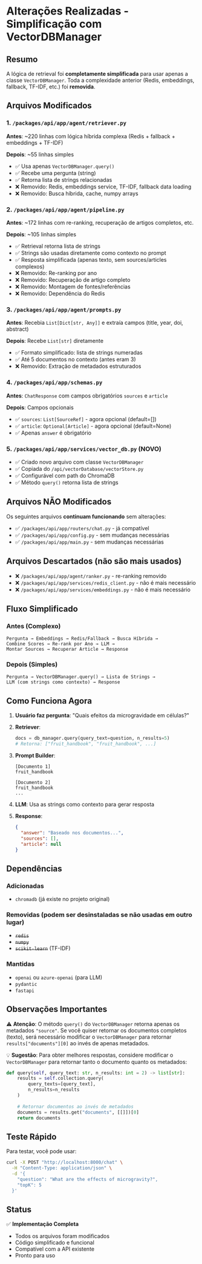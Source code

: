 # Alterações Realizadas - Simplificação com VectorDBManager

## Resumo

A lógica de retrieval foi **completamente simplificada** para usar apenas a classe `VectorDBManager`. Toda a complexidade anterior (Redis, embeddings, fallback, TF-IDF, etc.) foi **removida**.

## Arquivos Modificados

### 1. `/packages/api/app/agent/retriever.py`
**Antes**: ~220 linhas com lógica híbrida complexa (Redis + fallback + embeddings + TF-IDF)

**Depois**: ~55 linhas simples
- ✅ Usa apenas `VectorDBManager.query()`
- ✅ Recebe uma pergunta (string)
- ✅ Retorna lista de strings relacionadas
- ❌ Removido: Redis, embeddings service, TF-IDF, fallback data loading
- ❌ Removido: Busca híbrida, cache, numpy arrays

### 2. `/packages/api/app/agent/pipeline.py`
**Antes**: ~172 linhas com re-ranking, recuperação de artigos completos, etc.

**Depois**: ~105 linhas simples
- ✅ Retrieval retorna lista de strings
- ✅ Strings são usadas diretamente como contexto no prompt
- ✅ Resposta simplificada (apenas texto, sem sources/articles complexos)
- ❌ Removido: Re-ranking por ano
- ❌ Removido: Recuperação de artigo completo
- ❌ Removido: Montagem de fontes/referências
- ❌ Removido: Dependência do Redis

### 3. `/packages/api/app/agent/prompts.py`
**Antes**: Recebia `List[Dict[str, Any]]` e extraía campos (title, year, doi, abstract)

**Depois**: Recebe `List[str]` diretamente
- ✅ Formato simplificado: lista de strings numeradas
- ✅ Até 5 documentos no contexto (antes eram 3)
- ❌ Removido: Extração de metadados estruturados

### 4. `/packages/api/app/schemas.py`
**Antes**: `ChatResponse` com campos obrigatórios `sources` e `article`

**Depois**: Campos opcionais
- ✅ `sources`: `List[SourceRef]` - agora opcional (default=[])
- ✅ `article`: `Optional[Article]` - agora opcional (default=None)
- ✅ Apenas `answer` é obrigatório

### 5. `/packages/api/app/services/vector_db.py` (NOVO)
- ✅ Criado novo arquivo com classe `VectorDBManager`
- ✅ Copiada do `/api/vectorDatabase/vectorStore.py`
- ✅ Configurável com path do ChromaDB
- ✅ Método `query()` retorna lista de strings

## Arquivos NÃO Modificados

Os seguintes arquivos **continuam funcionando** sem alterações:
- ✅ `/packages/api/app/routers/chat.py` - já compatível
- ✅ `/packages/api/app/config.py` - sem mudanças necessárias
- ✅ `/packages/api/app/main.py` - sem mudanças necessárias

## Arquivos Descartados (não são mais usados)

- ❌ `/packages/api/app/agent/ranker.py` - re-ranking removido
- ❌ `/packages/api/app/services/redis_client.py` - não é mais necessário
- ❌ `/packages/api/app/services/embeddings.py` - não é mais necessário

## Fluxo Simplificado

### Antes (Complexo)
```
Pergunta → Embeddings → Redis/Fallback → Busca Híbrida → 
Combine Scores → Re-rank por Ano → LLM → 
Montar Sources → Recuperar Article → Response
```

### Depois (Simples)
```
Pergunta → VectorDBManager.query() → Lista de Strings → 
LLM (com strings como contexto) → Response
```

## Como Funciona Agora

1. **Usuário faz pergunta**: "Quais efeitos da microgravidade em células?"

2. **Retriever**: 
   ```python
   docs = db_manager.query(query_text=question, n_results=5)
   # Retorna: ["fruit_handbook", "fruit_handbook", ...]
   ```

3. **Prompt Builder**:
   ```
   [Documento 1]
   fruit_handbook
   
   [Documento 2]
   fruit_handbook
   ...
   ```

4. **LLM**: Usa as strings como contexto para gerar resposta

5. **Response**: 
   ```json
   {
     "answer": "Baseado nos documentos...",
     "sources": [],
     "article": null
   }
   ```

## Dependências

### Adicionadas
- `chromadb` (já existe no projeto original)

### Removidas (podem ser desinstaladas se não usadas em outro lugar)
- ~~`redis`~~
- ~~`numpy`~~
- ~~`scikit-learn`~~ (TF-IDF)

### Mantidas
- `openai` ou `azure-openai` (para LLM)
- `pydantic`
- `fastapi`

## Observações Importantes

⚠️ **Atenção**: O método `query()` do `VectorDBManager` retorna apenas os metadados `"source"`. Se você quiser retornar os documentos completos (texto), será necessário modificar o `VectorDBManager` para retornar `results["documents"][0]` ao invés de apenas metadados.

💡 **Sugestão**: Para obter melhores respostas, considere modificar o `VectorDBManager` para retornar tanto o documento quanto os metadados:

```python
def query(self, query_text: str, n_results: int = 2) -> list[str]:
    results = self.collection.query(
        query_texts=[query_text],
        n_results=n_results
    )
    
    # Retornar documentos ao invés de metadados
    documents = results.get("documents", [[]])[0]
    return documents
```

## Teste Rápido

Para testar, você pode usar:

```bash
curl -X POST "http://localhost:8000/chat" \
  -H "Content-Type: application/json" \
  -d '{
    "question": "What are the effects of microgravity?",
    "topK": 5
  }'
```

## Status

✅ **Implementação Completa**
- Todos os arquivos foram modificados
- Código simplificado e funcional
- Compatível com a API existente
- Pronto para uso
